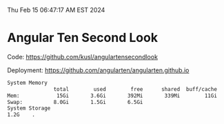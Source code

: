 Thu Feb 15 06:47:17 AM EST 2024

# Angular Ten Second Look

Code: https://github.com/kusl/angulartensecondlook

Deployment: https://github.com/angularten/angularten.github.io

```bash
System Memory
               total        used        free      shared  buff/cache   available
Mem:            15Gi       3.6Gi       392Mi       339Mi        11Gi        11Gi
Swap:          8.0Gi       1.5Gi       6.5Gi
System Storage
1.2G	.
```
